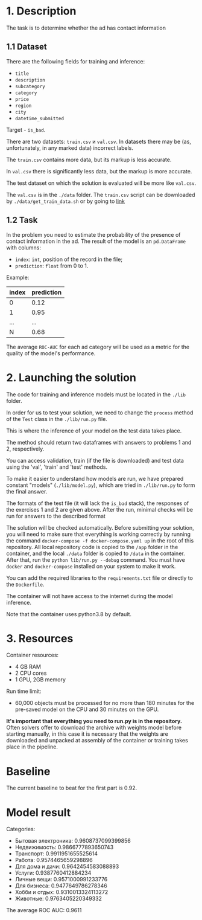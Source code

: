 # 1. Description

The task is to determine whether the ad has contact information

## 1.1 Dataset
There are the following fields for training and inference:
* `title`
* `description`
* `subcategory`
* `category`
* `price`
* `region`
* `city` 
* `datetime_submitted`

Target - `is_bad`.

There are two datasets: `train.csv` и `val.csv`. 
In datasets there may be (as, unfortunately, in any marked data) incorrect labels.

The `train.csv` contains more data, but its markup is less accurate.

In `val.csv` there is significantly less data, but the markup is more accurate.

The test dataset on which the solution is evaluated will be more like `val.csv`.

The `val.csv` is in the `./data` folder. 
The `train.csv` script can be downloaded by `./data/get_train_data.sh` or by going to 
[link](https://drive.google.com/file/d/1LpjC4pNCUH51U_QuEA-I1oY6dYjfb7AL/view?usp=sharing) 

## 1.2 Task
In the problem you need to estimate the probability of the presence of contact information in the ad. 
The result of the model is an `pd.DataFrame` with columns:
* `index`: `int`, position of the record in the file;
* `prediction`: `float` from 0 to 1.

Example:

|index  |prediction|
|-------|----------|
|0|0.12|
|1|0.95|
|...|...|
|N|0.68|

The average `ROC-AUC` for each ad category will be used as a metric for the quality of the model's performance.


# 2. Launching the solution

The code for training and inference models must be located in the `./lib` folder. 

In order for us to test your solution, we need to change the `process` method of the `Test` class in the `./lib/run.py` file. 

This is where the inference of your model on the test data takes place. 

The method should return two dataframes with answers to problems 1 and 2, respectively.

You can access validation, train (if the file is downloaded) and test data using the 'val', 'train' and 'test' methods.


To make it easier to understand how models are run, we have prepared constant 
"models" (`./lib/model.py`), which are tried in `./lib/run.py` to form the final answer.

The formats of the test file (it will lack the `is_bad` stack), the responses of the exercises 1 and 2 are given above. 
After the run, minimal checks will be run for answers to the described format

The solution will be checked automatically. 
Before submitting your solution, you will need to make sure that everything is working correctly by running the command 
`docker-compose -f docker-compose.yaml up` in the root of this repository. 
All local repository code is copied to the `/app` folder in the container, and the local `./data` folder is copied to `/data` in the container.
After that, run the `python lib/run.py --debug` command.
You must have `docker` and `docker-compose` installed on your system to make it work.

You can add the required libraries to the `requirements.txt` file or directly to the `Dockerfile`.

The container will not have access to the internet during the model inference. 

Note that the container uses python3.8 by default.


# 3. Resources

Container resources:
* 4 GB RAM
* 2 CPU cores
* 1 GPU, 2GB memory

Run time limit:
* 60,000 objects must be processed for no more than 180 minutes for the pre-saved model on the CPU and 30 minutes on the GPU.

**It's important that everything you need to run.py is in the repository.**\
Often solvers offer to download the archive with weights model before starting manually, in this case it is necessary that the weights are downloaded and unpacked at assembly of the container or training takes place in the pipeline.

# Baseline

The current baseline to beat for the first part is 0.92.

# Model result

Categories:
* Бытовая электроника: 0.9608737099399856
* Недвижимость: 0.9866777893650743
* Транспорт: 0.9911951655525614
* Работа: 0.9574465659298896
* Для дома и дачи: 0.9642454583088893
* Услуги: 0.9387760412884234
* Личные вещи: 0.9571000991233776
* Для бизнеса: 0.9477649786278346
* Хобби и отдых: 0.9310013324113272
* Животные: 0.9763405220349332

The average ROC AUC: 0.9611
